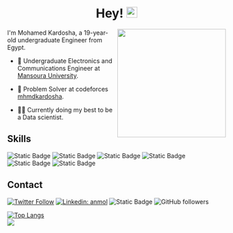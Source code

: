 <h1 align = "center">Hey! <img src="https://media.giphy.com/media/hvRJCLFzcasrR4ia7z/giphy.gif" width="25px"></h1>
<img align='right' src="https://media.giphy.com/media/LaVp0AyqR5bGsC5Cbm/giphy.gif" width="250">
I'm Mohamed Kardosha, a 19-year-old undergraduate Engineer from Egypt.

- 👥 Undergraduate Electronics and Communications Engineer at [Mansoura University]("https://www.mans.edu.eg/en").

- 🦔 Problem Solver at codeforces [mhmdkardosha](https://codeforces.com/profile/mhmdkrdsh4).

- 👨‍💻 Currently doing my best to be a Data scientist.

  
## Skills
<img alt="Static Badge" src="https://img.shields.io/badge/C%2B%2B-darkblue?logo=C%2B%2B">&nbsp;<img alt="Static Badge" src="https://img.shields.io/badge/Java-orange?logo=oracle">&nbsp;<img alt="Static Badge" src="https://img.shields.io/badge/python-white?logo=python">&nbsp;<img alt="Static Badge" src="https://img.shields.io/badge/Numpy-blue?logo=Numpy">&nbsp;<img alt="Static Badge" src="https://img.shields.io/badge/Pandas-darkred?logo=Pandas">&nbsp;<img alt="Static Badge" src="https://img.shields.io/badge/Jupyter-white?logo=Jupyter">



## Contact
[![Twitter Follow](https://img.shields.io/twitter/follow/misteranmol?label=kardoshasspace)](https://twitter.com/kardoshasspace)
[![Linkedin: anmol](https://img.shields.io/badge/-Kardosha-blue?style=flat-square&logo=Linkedin&logoColor=white&link=https://www.linkedin.com/in/mohamed-kardosha-4b8552248/)](https://www.linkedin.com/in/mohamed-kardosha-4b8552248/)
<img alt="Static Badge" src="https://img.shields.io/badge/mohamedkrdsh9%40gmail.com-white?logo=Gmail">
![GitHub followers](https://img.shields.io/github/followers/mhmdkardosha?label=Follow&style=social)

[![Top Langs](https://github-readme-stats-tau-pink-47.vercel.app//api/top-langs/?username=mhmdkardosha&layout=donut)](https://github.com/mhmdkardosha)
<br>
<a href="https://komarev.com/ghpvc/?username=mhmdkardosha&style=for-the-badge">
    <img align="left" src="https://komarev.com/ghpvc/?username=mhmdkardosha&style=for-the-badge">
</a>


